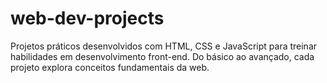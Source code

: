 # web-dev-projects
Projetos práticos desenvolvidos com HTML, CSS e JavaScript para treinar habilidades em desenvolvimento front-end. Do básico ao avançado, cada projeto explora conceitos fundamentais da web.
